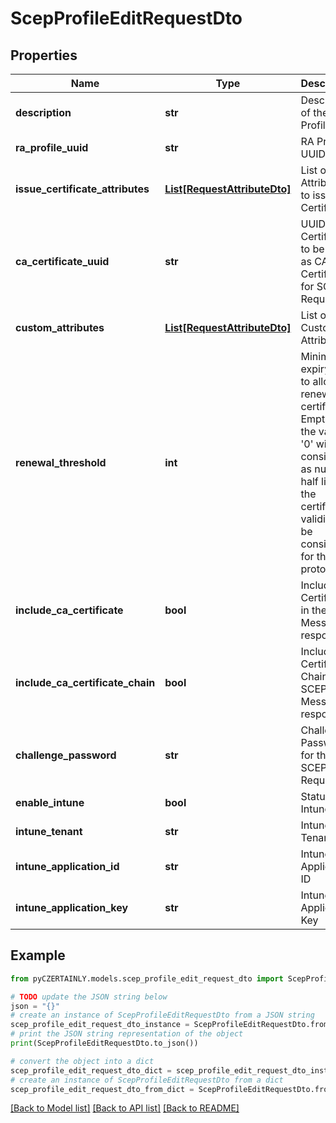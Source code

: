 # ScepProfileEditRequestDto


## Properties

Name | Type | Description | Notes
------------ | ------------- | ------------- | -------------
**description** | **str** | Description of the SCEP Profile | [optional] 
**ra_profile_uuid** | **str** | RA Profile UUID | [optional] 
**issue_certificate_attributes** | [**List[RequestAttributeDto]**](RequestAttributeDto.md) | List of Attributes to issue Certificate | 
**ca_certificate_uuid** | **str** | UUID of the Certificate to be used as CA Certificate for SCEP Requests | 
**custom_attributes** | [**List[RequestAttributeDto]**](RequestAttributeDto.md) | List of Custom Attributes | [optional] 
**renewal_threshold** | **int** | Minimum expiry days to allow renewal of certificate. Empty or the value &#39;0&#39; will be considered as null and half life of the certificate validity will be considered for the protocol | [optional] 
**include_ca_certificate** | **bool** | Include CA Certificate in the SCEP Message response | [optional] [default to False]
**include_ca_certificate_chain** | **bool** | Include CA Certificate Chain in the SCEP Message response | [optional] [default to False]
**challenge_password** | **str** | Challenge Password for the SCEP Request | [optional] 
**enable_intune** | **bool** | Status of Intune | [optional] 
**intune_tenant** | **str** | Intune Tenant | [optional] 
**intune_application_id** | **str** | Intune Application ID | [optional] 
**intune_application_key** | **str** | Intune Application Key | [optional] 

## Example

```python
from pyCZERTAINLY.models.scep_profile_edit_request_dto import ScepProfileEditRequestDto

# TODO update the JSON string below
json = "{}"
# create an instance of ScepProfileEditRequestDto from a JSON string
scep_profile_edit_request_dto_instance = ScepProfileEditRequestDto.from_json(json)
# print the JSON string representation of the object
print(ScepProfileEditRequestDto.to_json())

# convert the object into a dict
scep_profile_edit_request_dto_dict = scep_profile_edit_request_dto_instance.to_dict()
# create an instance of ScepProfileEditRequestDto from a dict
scep_profile_edit_request_dto_from_dict = ScepProfileEditRequestDto.from_dict(scep_profile_edit_request_dto_dict)
```
[[Back to Model list]](../README.md#documentation-for-models) [[Back to API list]](../README.md#documentation-for-api-endpoints) [[Back to README]](../README.md)


